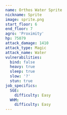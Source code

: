 ```yaml
---
name: Orthos Water Sprite
nickname: Sprite
image: sprite.png
start_floor: 6
end_floor: 7
agro: 'Proximity'
hp: 75079
attack_damage: 1410
attack_type: Magic
attack_name: Water
vulnerabilities:
  bind: false
  heavy: true
  sleep: true
  slow: '?'
  stun: true
job_specifics:
  SGE:
    difficulty: Easy
  WHM:
    difficulty: Easy
---
```


